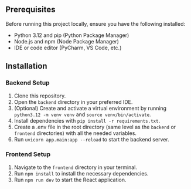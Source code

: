 ## Prerequisites
Before running this project locally, ensure you have the following installed:

* Python 3.12 and pip (Python Package Manager)
* Node.js and npm (Node Package Manager)
* IDE or code editor (PyCharm, VS Code, etc.)

## Installation
### Backend Setup
1. Clone this repository.
2. Open the `backend` directory in your preferred IDE.
3. (Optional) Create and activate a virtual environment by running `python3.12 -m venv venv` and `source venv/bin/activate`. 
4. Install dependencies with `pip install -r requirements.txt`.
5. Create a .env file in the root directory (same level as the `backend` or `frontend` directories) with all the needed variables.
6. Run `uvicorn app.main:app --reload` to start the backend server.

### Frontend Setup
1. Navigate to the `frontend` directory in your terminal.
2. Run `npm install` to install the necessary dependencies.
3. Run `npm run dev` to start the React application.